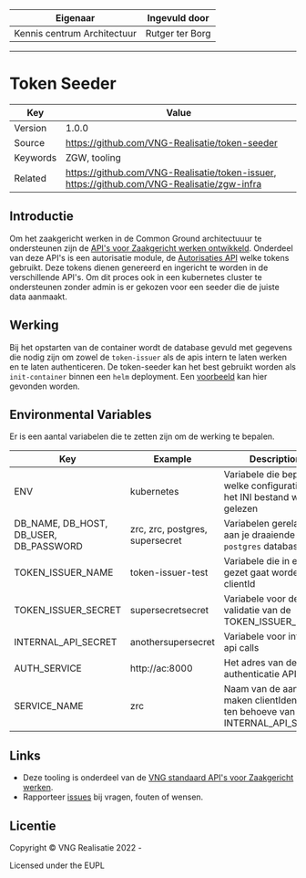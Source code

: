 | Eigenaar | Ingevuld door |
| --- | --- |
| Kennis centrum Architectuur | Rutger ter Borg |
<hr/>

# Token Seeder

| Key      | Value                                                                                       |
|----------|---------------------------------------------------------------------------------------------|
| Version  | 1.0.0                                                                                       |
| Source   | https://github.com/VNG-Realisatie/token-seeder                                              |
| Keywords | ZGW, tooling                                                                                |
| Related | https://github.com/VNG-Realisatie/token-issuer, https://github.com/VNG-Realisatie/zgw-infra |


## Introductie

Om het zaakgericht werken in de Common Ground architectuuur te ondersteunen zijn de [API's voor Zaakgericht werken ontwikkeld](https://github.com/VNG-Realisatie/gemma-zaken). 
Onderdeel van deze API's is een autorisatie module, de [Autorisaties API](https://github.com/VNG-Realisatie/autorisaties-api) welke tokens gebruikt. 
Deze tokens dienen genereerd en ingericht te worden in de verschillende API's. Om dit proces ook in een kubernetes cluster te ondersteunen zonder admin is er gekozen voor een seeder die de juiste data aanmaakt.


## Werking

Bij het opstarten van de container wordt de database gevuld met gegevens die nodig zijn om zowel de `token-issuer` als de apis intern te laten werken
en te laten authenticeren. De token-seeder kan het best gebruikt worden als `init-container` binnen een `helm` deployment. 
Een [voorbeeld](https://github.com/VNG-Realisatie/zgw-infra/blob/main/helm/ri/charts/zrc/templates/deployment.yaml) kan hier gevonden worden.


## Environmental Variables

Er is een aantal variabelen die te zetten zijn om de werking te bepalen.

| Key                                    | Example                         | Description                                                                   |
|----------------------------------------|---------------------------------|-------------------------------------------------------------------------------|
| ENV                                    | kubernetes                      | Variabele die bepaalt welke configuratie uit het INI bestand wordt gelezen    |
| DB_NAME, DB_HOST, DB_USER, DB_PASSWORD | zrc, zrc, postgres, supersecret | Variabelen gerelateerd aan je draaiende `postgres` database                   |
| TOKEN_ISSUER_NAME                      | token-issuer-test               | Variabele die in elke api gezet gaat worden als clientId                      |
| TOKEN_ISSUER_SECRET                    | supersecretsecret               | Variabele voor de validatie van de TOKEN_ISSUER_NAME                          |
 | INTERNAL_API_SECRET                    | anothersupersecret              | Variabele voor interne api calls                                              |
 | AUTH_SERVICE                           | http://ac:8000                  | Het adres van de authenticatie API                                            |
 | SERVICE_NAME                           | zrc                             | Naam van de aan te maken clientIdentifier ten behoeve van INTERNAL_API_SECRET |


## Links

* Deze tooling is onderdeel van de [VNG standaard API's voor Zaakgericht werken](https://github.com/VNG-Realisatie/gemma-zaken).
* Rapporteer [issues](https://github.com/VNG-Realisatie/token-seeder/issues) bij vragen, fouten of wensen.

## Licentie


Copyright © VNG Realisatie 2022 - 

Licensed under the EUPL
